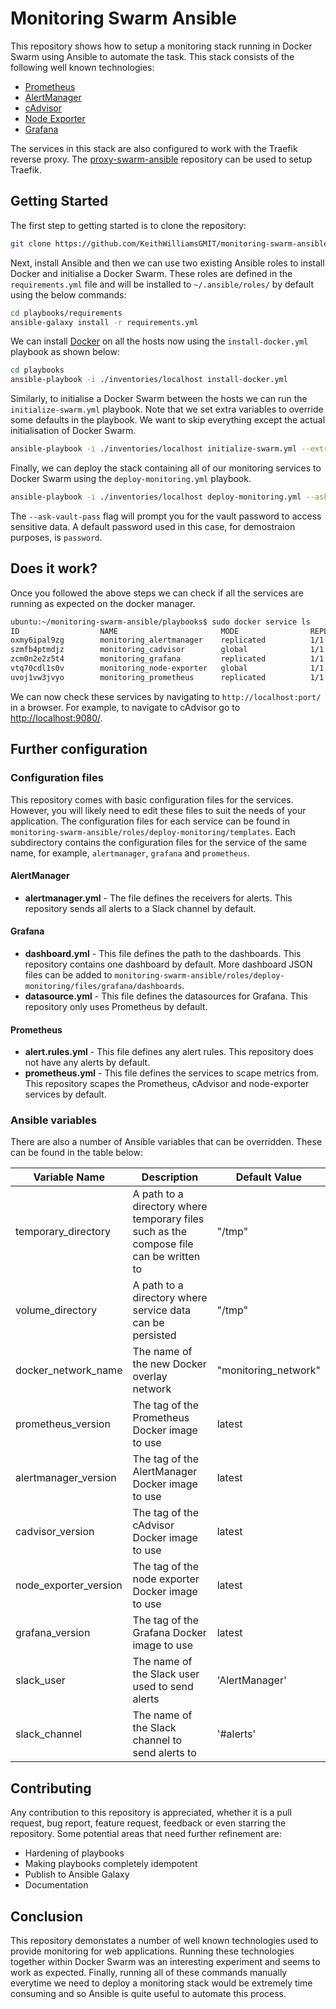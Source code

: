 # Monitoring Swarm Ansible

This repository shows how to setup a monitoring stack running in Docker Swarm using Ansible to automate the task. This stack consists of the following well known technologies:

+ [Prometheus](https://prometheus.io/)
+ [AlertManager](https://prometheus.io/docs/alerting/alertmanager/)
+ [cAdvisor](https://github.com/google/cadvisor)
+ [Node Exporter](https://github.com/prometheus/node_exporter)
+ [Grafana](https://grafana.com/)

The services in this stack are also configured to work with the Traefik reverse proxy. The [proxy-swarm-ansible](https://github.com/KeithWilliamsGMIT/proxy-swarm-ansible) repository can be used to setup Traefik.

## Getting Started

The first step to getting started is to clone the repository:

```bash
git clone https://github.com/KeithWilliamsGMIT/monitoring-swarm-ansible.git
```

Next, install Ansible and then we can use two existing Ansible roles to install Docker and initialise a Docker Swarm. These roles are defined in the `requirements.yml` file and will be installed to `~/.ansible/roles/` by default using the below commands:

```bash
cd playbooks/requirements
ansible-galaxy install -r requirements.yml
```

We can install [Docker](https://docs.docker.com/install/) on all the hosts now using the `install-docker.yml` playbook as shown below:

```bash
cd playbooks
ansible-playbook -i ./inventories/localhost install-docker.yml
```

Similarly, to initialise a Docker Swarm between the hosts we can run the `initialize-swarm.yml` playbook. Note that we set extra variables to override some defaults in the playbook. We want to skip everything except the actual initialisation of Docker Swarm.

```bash
ansible-playbook -i ./inventories/localhost initialize-swarm.yml --extra-vars="{'skip_engine': 'True', 'skip_group': 'True', 'skip_docker_py': 'True'}"
```

Finally, we can deploy the stack containing all of our monitoring services to Docker Swarm using the `deploy-monitoring.yml` playbook.

```bash
ansible-playbook -i ./inventories/localhost deploy-monitoring.yml --ask-vault-pass --ask-become-pass
```

The `--ask-vault-pass` flag will prompt you for the vault password to access sensitive data. A default password used in this case, for demostraion purposes, is `password`.

## Does it work?

Once you followed the above steps we can check if all the services are running as expected on the docker manager.

```bash
ubuntu:~/monitoring-swarm-ansible/playbooks$ sudo docker service ls
ID                  NAME                       MODE                REPLICAS            IMAGE                       PORTS
oxmy6ipal9zg        monitoring_alertmanager    replicated          1/1                 prom/alertmanager:latest    *:9093->9093/tcp
szmfb4ptmdjz        monitoring_cadvisor        global              1/1                 google/cadvisor:latest      *:9080->8080/tcp
zcm0n2e2z5t4        monitoring_grafana         replicated          1/1                 grafana/grafana:latest      *:3000->3000/tcp
vtq70cdl1s0v        monitoring_node-exporter   global              1/1                 prom/node-exporter:latest   *:9100->9100/tcp
uvoj1vw3jvyo        monitoring_prometheus      replicated          1/1                 prom/prometheus:latest      *:9090->9090/tcp
```

We can now check these services by navigating to `http://localhost:port/` in a browser. For example, to navigate to cAdvisor go to [http://localhost:9080/](http://localhost:9080/).

## Further configuration

### Configuration files

This repository comes with basic configuration files for the services. However, you will likely need to edit these files to suit the needs of your application. The configuration files for each service can be found in `monitoring-swarm-ansible/roles/deploy-monitoring/templates`. Each subdirectory contains the configuration files for the service of the same name, for example, `alertmanager`, `grafana` and `prometheus`.

#### AlertManager

+ **alertmanager.yml** - The file defines the receivers for alerts. This repository sends all alerts to a Slack channel by default.

#### Grafana

+ **dashboard.yml** - This file defines the path to the dashboards. This repository contains one dashboard by default. More dashboard JSON files can be added to `monitoring-swarm-ansible/roles/deploy-monitoring/files/grafana/dashboards`.
+ **datasource.yml** - This file defines the datasources for Grafana. This repository only uses Prometheus by default.

#### Prometheus

+ **alert.rules.yml** - This file defines any alert rules. This repository does not have any alerts by default.
+ **prometheus.yml** - This file defines the services to scape metrics from. This repository scapes the Prometheus, cAdvisor and node-exporter services by default.

### Ansible variables

There are also a number of Ansible variables that can be overridden. These can be found in the table below:

| Variable Name | Description | Default Value |
|---------------|-------------|---------------|
| temporary_directory | A path to a directory where temporary files such as the compose file can be written to | "/tmp" |
| volume_directory | A path to a directory where service data can be persisted | "/tmp" |
| docker_network_name | The name of the new Docker overlay network | "monitoring_network" |
| prometheus_version | The tag of the Prometheus Docker image to use | latest |
| alertmanager_version | The tag of the AlertManager Docker image to use | latest |
| cadvisor_version | The tag of the cAdvisor Docker image to use | latest |
| node_exporter_version | The tag of the node exporter Docker image to use | latest |
| grafana_version | The tag of the Grafana Docker image to use | latest |
| slack_user | The name of the Slack user used to send alerts | 'AlertManager' |
| slack_channel | The name of the Slack channel to send alerts to | '#alerts' |

## Contributing

Any contribution to this repository is appreciated, whether it is a pull request, bug report, feature request, feedback or even starring the repository. Some potential areas that need further refinement are:

+ Hardening of playbooks
+ Making playbooks completely idempotent
+ Publish to Ansible Galaxy
+ Documentation

## Conclusion

This repository demonstates a number of well known technologies used to provide monitoring for web applications. Running these technologies together within Docker Swarm was an interesting experiment and seems to work as expected. Finally, running all of these commands manually everytime we need to deploy a monitoring stack would be extremely time consuming and so Ansible is quite useful to automate this process.

